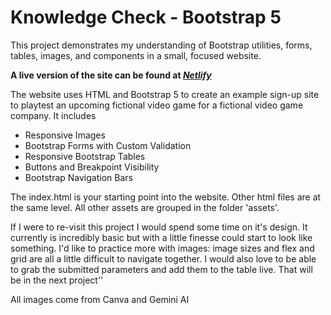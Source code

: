 # Knowledge Check - Bootstrap 5

This project demonstrates my understanding of Bootstrap utilities, forms, tables, images, and components in a small, focused website.

**A live version of the site can be found at *[Netlify](https://jtking-bootstrap.netlify.app/)***

The website uses HTML and Bootstrap 5 to create an example sign-up site to playtest an upcoming fictional video game for a fictional video game company. It includes

- Responsive Images
- Bootstrap Forms with Custom Validation
- Responsive Bootstrap Tables
- Buttons and Breakpoint Visibility
- Bootstrap Navigation Bars

The index.html is your starting point into the website. Other html files are at the same level. All other assets are grouped in the folder 'assets'.

If I were to re-visit this project I would spend some time on it's design. It currently is incredibly basic but with a little finesse could start to look like something. I'd like to practice more with images: image sizes and flex and grid are all a little difficult to navigate together. I would also love to be able to grab the submitted parameters and add them to the table live. That will be in the next project''

All images come from Canva and Gemini AI
